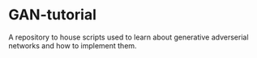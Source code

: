 # GAN-tutorial
A repository to house scripts used to learn about generative adverserial networks and how to implement them.
